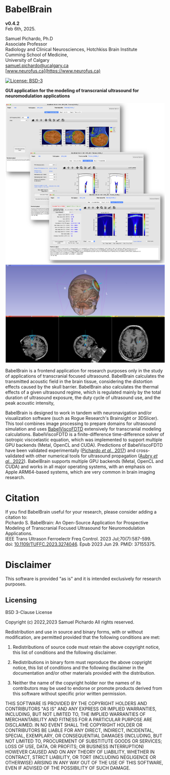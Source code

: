BabelBrain 
=============
**v0.4.2**  
Feb 6th, 2025.

Samuel Pichardo, Ph.D  
Associate Professor  
Radiology and Clinical Neurosciences, Hotchkiss Brain Institute  
Cumming School of Medicine,  
University of Calgary   
samuel.pichardo@ucalgary.ca  
[www.neurofus.ca](https://www.neurofus.ca)

[![License: BSD-3](https://img.shields.io/badge/BSD-3-Clause.svg)](LICENSE)

**GUI application for the modeling of transcranial ultrasound for neuromodulation applications**

<img src="intro.png">

<img src="Target-demo.png">

BabelBrain is a frontend application for research purposes only in the study of applications of transcranial focused ultrasound. BabelBrain calculates the transmitted acoustic field in the brain tissue, considering the distortion effects caused by the skull barrier. BabelBrain also calculates the thermal effects of a given ultrasound regime, which is regulated mainly by the total duration of ultrasound exposure, the duty cycle of ultrasound use, and the peak acoustic intensity,

BabelBrain is designed to work in tandem with neuronavigation and/or visualization software (such as Rogue Research's Brainsight or 3DSlicer). This tool combines image processing to prepare domains for ultrasound simulation and uses  [BabelViscoFDTD](https://github.com/ProteusMRIgHIFU/BabelViscoFDTD) extensively for transcranial modeling calculations. BabelViscoFDTD is a finite-difference time-difference solver of isotropic viscoelastic equation, which was implemented to support multiple GPU backends (Metal, OpenCL and CUDA).  Predictions of BabelViscoFDTD have been validated experimentally ([Pichardo *et al.*, 2017](https://pubmed.ncbi.nlm.nih.gov/28783716/)) and cross-validated with other numerical tools for ultrasound propagation ([Aubry *et al.*, 2022](https://asa.scitation.org/doi/10.1121/10.0013426)). BabelBrain supports multiple GPU backends (Metal, OpenCL and CUDA) and works in all major operating systems, with an emphasis on Apple ARM64-based systems, which are very common in brain imaging research.  

# Citation
If you find BabelBrain useful for your research, please consider adding a citation to:  
Pichardo S. BabelBrain: An Open-Source Application for Prospective Modeling of Transcranial Focused Ultrasound for Neuromodulation Applications.  
IEEE Trans Ultrason Ferroelectr Freq Control. 2023 Jul;70(7):587-599.  
doi: [10.1109/TUFFC.2023.3274046](https://doi.org/10.1109/TUFFC.2023.3274046). Epub 2023 Jun 29. PMID: 37155375.

# Disclaimer
This software is provided "as is" and it is intended exclusively for research purposes.

## Licensing
BSD 3-Clause License

Copyright (c) 2022,2023 Samuel Pichardo
All rights reserved.

Redistribution and use in source and binary forms, with or without
modification, are permitted provided that the following conditions are met:

1. Redistributions of source code must retain the above copyright notice, this
   list of conditions and the following disclaimer.

2. Redistributions in binary form must reproduce the above copyright notice,
   this list of conditions and the following disclaimer in the documentation
   and/or other materials provided with the distribution.

3. Neither the name of the copyright holder nor the names of its
   contributors may be used to endorse or promote products derived from
   this software without specific prior written permission.

THIS SOFTWARE IS PROVIDED BY THE COPYRIGHT HOLDERS AND CONTRIBUTORS "AS IS"
AND ANY EXPRESS OR IMPLIED WARRANTIES, INCLUDING, BUT NOT LIMITED TO, THE
IMPLIED WARRANTIES OF MERCHANTABILITY AND FITNESS FOR A PARTICULAR PURPOSE ARE
DISCLAIMED. IN NO EVENT SHALL THE COPYRIGHT HOLDER OR CONTRIBUTORS BE LIABLE
FOR ANY DIRECT, INDIRECT, INCIDENTAL, SPECIAL, EXEMPLARY, OR CONSEQUENTIAL
DAMAGES (INCLUDING, BUT NOT LIMITED TO, PROCUREMENT OF SUBSTITUTE GOODS OR
SERVICES; LOSS OF USE, DATA, OR PROFITS; OR BUSINESS INTERRUPTION) HOWEVER
CAUSED AND ON ANY THEORY OF LIABILITY, WHETHER IN CONTRACT, STRICT LIABILITY,
OR TORT (INCLUDING NEGLIGENCE OR OTHERWISE) ARISING IN ANY WAY OUT OF THE USE
OF THIS SOFTWARE, EVEN IF ADVISED OF THE POSSIBILITY OF SUCH DAMAGE.


